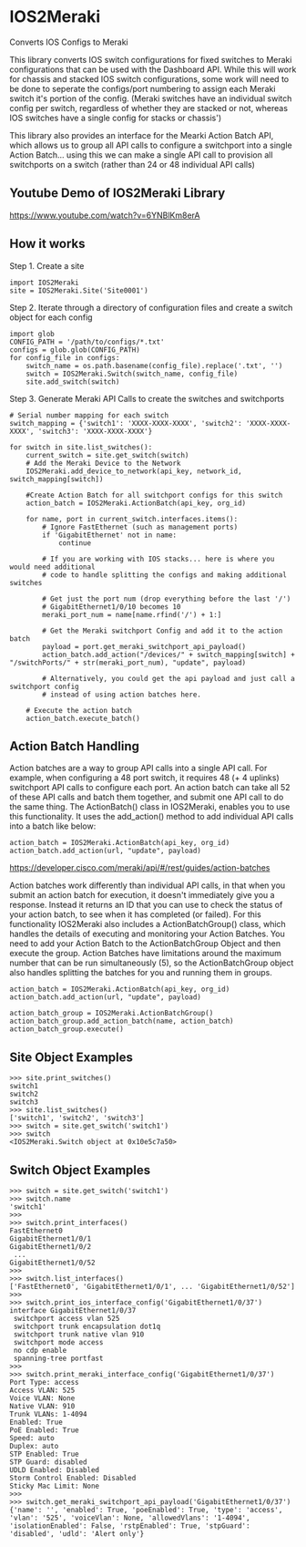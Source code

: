 # IOS2Meraki
Converts IOS Configs to Meraki

This library converts IOS switch configurations for fixed switches to Meraki configurations that can be used with the Dashboard API.  While this will work for chassis and stacked IOS switch configurations, some work will need to be done to seperate the configs/port numbering to assign each Meraki switch it's portion of the config. (Meraki switches have an individual switch config per switch, regardless of whether they are stacked or not, whereas IOS switches have a single config for stacks or chassis')

This library also provides an interface for the Mearki Action Batch API, which allows us to group all API calls to configure a switchport into a single Action Batch... using this we can make a single API call to provision all switchports on a switch (rather than 24 or 48 individual API calls)


## Youtube Demo of IOS2Meraki Library
https://www.youtube.com/watch?v=6YNBlKm8erA


## How it works
Step 1. Create a site

```
import IOS2Meraki
site = IOS2Meraki.Site('Site0001')
```

Step 2. Iterate through a directory of configuration files and create a switch object for each config

```
import glob
CONFIG_PATH = '/path/to/configs/*.txt'
configs = glob.glob(CONFIG_PATH)
for config_file in configs:
    switch_name = os.path.basename(config_file).replace('.txt', '')
    switch = IOS2Meraki.Switch(switch_name, config_file)
    site.add_switch(switch)
```

Step 3. Generate Meraki API Calls to create the switches and switchports

```
# Serial number mapping for each switch
switch_mapping = {'switch1': 'XXXX-XXXX-XXXX', 'switch2': 'XXXX-XXXX-XXXX', 'switch3': 'XXXX-XXXX-XXXX'}

for switch in site.list_switches():
    current_switch = site.get_switch(switch)
    # Add the Meraki Device to the Network
    IOS2Meraki.add_device_to_network(api_key, network_id, switch_mapping[switch])
    
    #Create Action Batch for all switchport configs for this switch
    action_batch = IOS2Meraki.ActionBatch(api_key, org_id)
    
    for name, port in current_switch.interfaces.items():   
        # Ignore FastEthernet (such as management ports)
        if 'GigabitEthernet' not in name:
            continue
        
        # If you are working with IOS stacks... here is where you would need additional
        # code to handle splitting the configs and making additional switches
        
        # Get just the port num (drop everything before the last '/')
        # GigabitEthernet1/0/10 becomes 10
        meraki_port_num = name[name.rfind('/') + 1:]

        # Get the Meraki switchport Config and add it to the action batch
        payload = port.get_meraki_switchport_api_payload()
        action_batch.add_action("/devices/" + switch_mapping[switch] + "/switchPorts/" + str(meraki_port_num), "update", payload)
        
        # Alternatively, you could get the api payload and just call a switchport config
        # instead of using action batches here.
    
    # Execute the action batch
    action_batch.execute_batch()
```

## Action Batch Handling
Action batches are a way to group API calls into a single API call.  For example, when configuring a 48 port switch, it requires 48 (+ 4 uplinks) switchport API calls to configure each port.  An action batch can take all 52 of these API calls and batch them together, and submit one API call to do the same thing.  The ActionBatch() class in IOS2Meraki, enables you to use this functionality.  It uses the add_action() method to add individual API calls into a batch like below:

```
action_batch = IOS2Meraki.ActionBatch(api_key, org_id)
action_batch.add_action(url, "update", payload)
```
https://developer.cisco.com/meraki/api/#/rest/guides/action-batches

Action batches work differently than individual API calls, in that when you submit an action batch for execution, it doesn't immediately give you a response.  Instead it returns an ID that you can use to check the status of your action batch, to see when it has completed (or failed).  For this functionality IOS2Meraki also includes a ActionBatchGroup() class, which handles the details of executing and monitoring your Action Batches.  You need to add your Action Batch to the ActionBatchGroup Object and then execute the group.  Action Batches have limitations around the maximum number that can be run simultaneously (5), so the ActionBatchGroup object also handles splitting the batches for you and running them in groups.

```
action_batch = IOS2Meraki.ActionBatch(api_key, org_id)
action_batch.add_action(url, "update", payload)

action_batch_group = IOS2Meraki.ActionBatchGroup()
action_batch_group.add_action_batch(name, action_batch)
action_batch_group.execute()
```

## Site Object Examples

```
>>> site.print_switches()
switch1
switch2
switch3
>>> site.list_switches()
['switch1', 'switch2', 'switch3']
>>> switch = site.get_switch('switch1')
>>> switch
<IOS2Meraki.Switch object at 0x10e5c7a50>
```

## Switch Object Examples

```
>>> switch = site.get_switch('switch1')
>>> switch.name
'switch1'
>>>
>>> switch.print_interfaces()
FastEthernet0
GigabitEthernet1/0/1
GigabitEthernet1/0/2
 ...
GigabitEthernet1/0/52
>>>
>>> switch.list_interfaces()
['FastEthernet0', 'GigabitEthernet1/0/1', ... 'GigabitEthernet1/0/52']
>>>
>>> switch.print_ios_interface_config('GigabitEthernet1/0/37')
interface GigabitEthernet1/0/37
 switchport access vlan 525
 switchport trunk encapsulation dot1q
 switchport trunk native vlan 910
 switchport mode access
 no cdp enable
 spanning-tree portfast
>>>
>>> switch.print_meraki_interface_config('GigabitEthernet1/0/37')
Port Type: access
Access VLAN: 525
Voice VLAN: None
Native VLAN: 910
Trunk VLANs: 1-4094
Enabled: True
PoE Enabled: True
Speed: auto
Duplex: auto
STP Enabled: True
STP Guard: disabled
UDLD Enabled: Disabled
Storm Control Enabled: Disabled
Sticky Mac Limit: None
>>>
>>> switch.get_meraki_switchport_api_payload('GigabitEthernet1/0/37')
{'name': '', 'enabled': True, 'poeEnabled': True, 'type': 'access', 'vlan': '525', 'voiceVlan': None, 'allowedVlans': '1-4094', 'isolationEnabled': False, 'rstpEnabled': True, 'stpGuard': 'disabled', 'udld': 'Alert only'}
```
